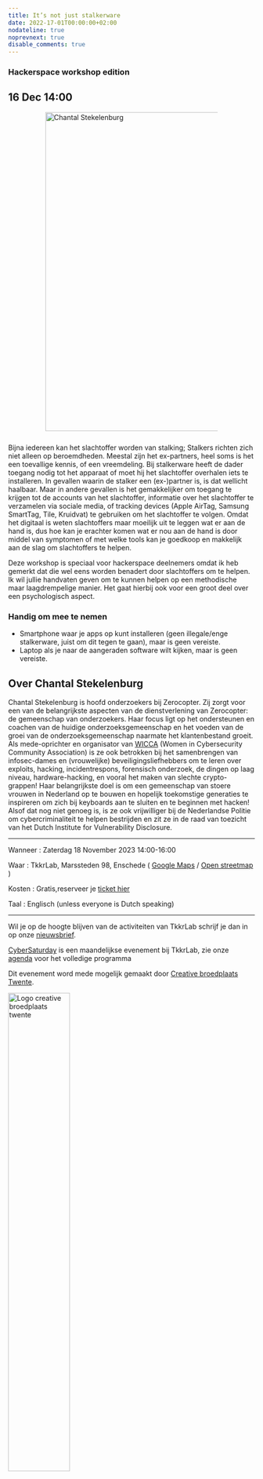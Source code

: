 ```yaml
---
title: It’s not just stalkerware
date: 2022-17-01T00:00:00+02:00
nodateline: true
noprevnext: true
disable_comments: true
---
```

### Hackerspace workshop edition

## 16 Dec 14:00 ##


<div style="margin: 0 15% 5%;">
<img src="/images/chantal_stekelenburg.jpg" width="650px"  alt="Chantal Stekelenburg">
</div>

Bijna iedereen kan het slachtoffer worden van stalking; Stalkers richten zich niet alleen op beroemdheden. Meestal zijn het ex-partners, heel soms is het een toevallige kennis, of een vreemdeling. Bij stalkerware heeft de dader toegang nodig tot het apparaat of moet hij het slachtoffer overhalen iets te installeren. In gevallen waarin de stalker een (ex-)partner is, is dat wellicht haalbaar. Maar in andere gevallen is het gemakkelijker om toegang te krijgen tot de accounts van het slachtoffer, informatie over het slachtoffer te verzamelen via sociale media, of tracking devices (Apple AirTag, Samsung SmartTag, Tile, Kruidvat) te gebruiken om het slachtoffer te volgen. Omdat het digitaal is weten slachtoffers maar moeilijk uit te leggen wat er aan de hand is, dus hoe kan je erachter komen wat er nou aan de hand is door middel van symptomen of met welke tools kan je goedkoop en makkelijk aan de slag om slachtoffers te helpen.

Deze workshop is speciaal voor hackerspace deelnemers omdat ik heb gemerkt dat die wel eens worden benadert door slachtoffers om te helpen. Ik wil jullie handvaten geven om te kunnen helpen op een methodische maar laagdrempelige manier. Het gaat hierbij ook voor een groot deel over een psychologisch aspect.

### Handig om mee te nemen

* Smartphone waar je apps op kunt installeren (geen illegale/enge stalkerware, juist om dit tegen te gaan), maar is geen vereiste.
* Laptop als je naar de aangeraden software wilt kijken, maar is geen vereiste.





## Over Chantal Stekelenburg 

Chantal Stekelenburg is hoofd onderzoekers bij Zerocopter. Zij zorgt voor een van de belangrijkste aspecten van de dienstverlening van Zerocopter: de gemeenschap van onderzoekers. Haar focus ligt op het ondersteunen en coachen van de huidige onderzoeksgemeenschap en het voeden van de groei van de onderzoeksgemeenschap naarmate het klantenbestand groeit. Als mede-oprichter en organisator van [WICCA](https://wiccon.nl/) (Women in Cybersecurity Community Association) is ze ook betrokken bij het samenbrengen van infosec-dames en (vrouwelijke) beveiligingsliefhebbers om te leren over exploits, hacking, incidentrespons, forensisch onderzoek, de dingen op laag niveau, hardware-hacking, en vooral het maken van slechte crypto-grappen! Haar belangrijkste doel is om een gemeenschap van stoere vrouwen in Nederland op te bouwen en hopelijk toekomstige generaties te inspireren om zich bij keyboards aan te sluiten en te beginnen met hacken! Alsof dat nog niet genoeg is, is ze ook vrijwilliger bij de Nederlandse Politie om cybercriminaliteit te helpen bestrijden en zit ze in de raad van toezicht van het Dutch Institute for Vulnerability Disclosure.

<hr>

Wanneer : Zaterdag 18 November 2023 14:00-16:00

Waar : TkkrLab, Marssteden 98, Enschede ( [Google Maps](https://www.google.com/maps/place/TkkrLab/@52.2162911,6.8203277,19z/data=!4m8!1m2!3m1!2sTkkrLab!3m4!1s0x47b8146d5a073413:0x19afd02a9c840a4!8m2!3d52.216342!4d6.8205508) / [Open streetmap](https://www.openstreetmap.org/search?query=marssteden%2098%2Censchede#map=19/52.21634/6.82055) )


Kosten : Gratis,reserveer je [ticket hier](https://tickets.tkkrlab.space/TkkrLab/ll7vu/)

Taal : Englisch (unless everyone is Dutch speaking)

<hr>

Wil je op de hoogte blijven van de activiteiten van TkkrLab schrijf je dan in op onze [nieuwsbrief](http://eepurl.com/gLxrLD).

[CyberSaturday](/cybersaturdays/cybersaturday/) is een maandelijkse evenement bij TkkrLab, zie onze [agenda](/agenda/) voor het volledige programma

Dit evenement word mede mogelijk gemaakt door [Creative broedplaats Twente](http://www.creatievebroedplaatsentwente.nl/).

<img width=50% src="/images/Logo-Creatieve-Broedplaatsen-Twente.jpg"  alt="Logo creative broedplaats twente">
